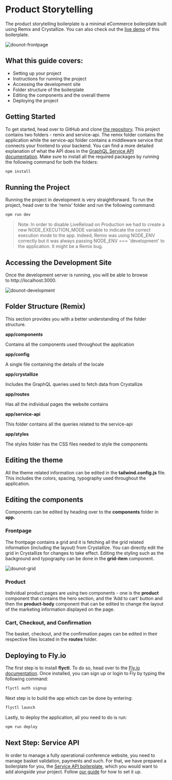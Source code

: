 # Product Storytelling
The product storytelling boilerplate is a minimal eCommerce boilerplate built using Remix and Crystallize. You can also check out the [live demo](https://dounot.milliseconds.live/) of this boilerplate.

![dounot-frontpage](https://user-images.githubusercontent.com/26195876/156512917-e86bc64d-6069-4ed8-9705-74134b40a257.png)

## What this guide covers:

- Setting up your project
- Instructions for running the project
- Accessing the development site
- Folder structure of the boilerplate
- Editing the components and the overall theme
- Deploying the project

## Getting Started

To get started, head over to GitHub and clone [the repository](https://github.com/CrystallizeAPI/product-storytelling-examples). This project contains two folders - remix and service-api. The remix folder contains the application while the service-api folder contains a middleware service that connects your frontend to your backend. You can find a more detailed explanation of what the API does in the [GraphQL Service API documentation](https://crystallize.com/learn/open-source/boilerplates/service-api). Make sure to install all the required packages by running the following command for both the folders:

```bash
npm install
```

## Running the Project

Running the project in development is very straightforward. To run the project, head over to the ‘remix’ folder and run the following command:

```bash
npm run dev
```

> Note: In order to disable LiveReload on Production we had to create a new NODE_EXECUTION_MODE variable to indicate the correct execution mode to the app.
> Indeed, Remix was using NODE_ENV correctly but it was always passing NODE_ENV === 'development' to the application.
> It might be a Remix bug.


## Accessing the Development Site


Once the development server is running, you will be able to browse to http://localhost:3000.

![dounot-development](https://user-images.githubusercontent.com/26195876/156513206-abb8cda1-ead0-4cf1-81df-fcca82529ba6.png)

## Folder Structure (Remix)

This section provides you with a better understanding of the folder structure.

**app/components**

Contains all the components used throughout the application

**app/config**

A single file containing the details of the locale

**app/crystallize**

Includes the GraphQL queries used to fetch data from Crystallize

**app/routes**

Has all the individual pages the website contains

**app/service-api**

This folder contains all the queries related to the service-api

**app/styles**

The styles folder has the CSS files needed to style the components

## Editing the theme

All the theme related information can be edited in the **tailwind.config.js** file. This includes the colors, spacing, typography used throughout the application.

## Editing the components

Components can be edited by heading over to the **components** folder in **app.** 

### Frontpage

The frontpage contains a grid and it is fetching all the grid related information (including the layout) from Crystallize. You can directly edit the grid in Crystallize for changes to take effect. Editing the styling such as the background and typography can be done in the **grid-item** component.

![dounot-grid](https://user-images.githubusercontent.com/26195876/156513469-1e8d04ba-cbd7-4e4c-a1f4-3e45cc430948.png)

### Product

Individual product pages are using two components - one is the **product** component that contains the hero section, and the ‘Add to cart’ button and then the **product-body** component that can be edited to change the layout of the marketing information displayed on the page.

### Cart, Checkout, and Confirmation

The basket, checkout, and the confirmation pages can be edited in their respective files located in the **routes** folder.

## Deploying to Fly.io

The first step is to install **flyctl.** To do so, head over to the [Fly.io documentation](https://fly.io/docs/getting-started/installing-flyctl/). Once installed, you can sign up or login to Fly by typing the following command:

```bash
flyctl auth signup
```

Next step is to build the app which can be done by entering:

```bash
flyctl launch
```

Lastly, to deploy the application, all you need to do is run:

```bash
npm run deploy
```
## Next Step: Service API

In order to manage a fully operational conference website, you need to manage basket validation, payments and such. For that, we have prepared a boilerplate for you, the [Service API boilerplate](https://crystallize.com/learn/open-source/boilerplates/service-api), which you would want to add alongside your project. Follow [our guide](https://crystallize.com/learn/open-source/boilerplates/service-api) for how to set it up.
